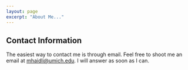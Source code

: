```yaml
---
layout: page
excerpt: "About Me..."
---
```


## Contact Information

The easiest way to contact me is through email. Feel free to shoot me an email at mhaidli@umich.edu. I will answer as soon as I can.
